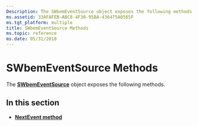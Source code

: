 ```yaml
---
Description: The SWbemEventSource object exposes the following methods.
ms.assetid: 33AFAFEB-ABC8-4F30-95BA-436475A0565F
ms.tgt_platform: multiple
title: SWbemEventSource Methods
ms.topic: reference
ms.date: 05/31/2018
---
```


# SWbemEventSource Methods

The [**SWbemEventSource**](swbemeventsource.md) object exposes the following methods.

## In this section

-   [**NextEvent method**](swbemeventsource-nextevent.md)

 

 



